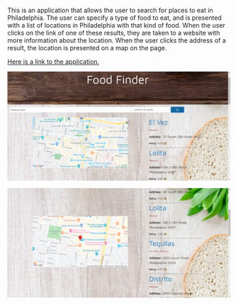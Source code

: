 This is an application that allows the user to search for places to eat in Philadelphia. The user can specify a type of food to eat, and is presented with a list of locations in Philadelphia with that kind of food. When the user clicks on the link of one of these results, they are taken to a website with more information about the location. When the user clicks the address of a result, the location is presented on a map on the page.

[Here is a link to the application.](https://ethanl150.github.io/FoodFinder/)

![Image of Food Finder application](foodfinder1.png)

![Image of Food Finder application](foodfinder2.png)
